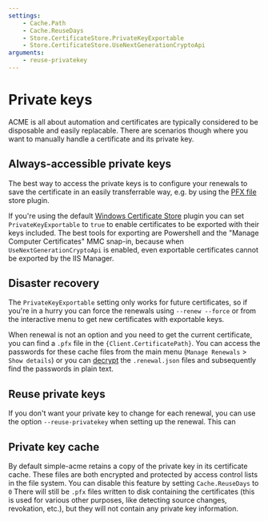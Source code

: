```yaml
---
settings:
    - Cache.Path
    - Cache.ReuseDays
    - Store.CertificateStore.PrivateKeyExportable
    - Store.CertificateStore.UseNextGenerationCryptoApi
arguments:
    - reuse-privatekey
---
```

# Private keys

ACME is all about automation and certificates are typically considered to 
be disposable and easily replacable. There are scenarios though where you
want to manually handle a certificate and its private key.

## Always-accessible private keys
The best way to access the private keys is to configure your renewals to 
save the certificate in an easily transferrable way, e.g. by using the 
[PFX file](/reference/plugins/store/pfxfile) store plugin. 

If you're using 
the default [Windows Certificate Store](/reference/plugins/store/certificatestore)
plugin you can set `PrivateKeyExportable` to `true` to enable certificates to be exported with their keys included. The best tools for exporting are Powershell and the "Manage Computer Certificates" MMC snap-in, because when `UseNextGenerationCryptoApi` is enabled, even exportable certificates cannot be exported by the IIS Manager.

## Disaster recovery
The `PrivateKeyExportable` setting only works for future certificates, 
so if you're in a hurry you can force the renewals using `‑‑renew ‑‑force` 
or from the interactive menu to get new certificates with exportable keys.

When renewal is not an option and you need to get the current certificate,
you can find a `.pfx` file in the `{Client.CertificatePath}`. You can access the 
passwords for these cache files from the main menu (`Manage Renewals` > `Show details`) 
or you can [decrypt](/manual/advanced-use/encryption) the `.renewal.json` files and 
subsequently find the passwords in plain text.

## Reuse private keys
If you don't want your private key to change for each renewal, you can use the option 
`‑‑reuse-privatekey` when setting up the renewal. This can 

## Private key cache
By default simple-acme retains a copy of the private key in its certificate cache. These files are both encrypted and protected by access control lists in the file system. You can disable this feature by setting `Cache.ReuseDays` to `0` There will still be `.pfx` files written to disk containing the certificates (this is used for various other purposes, like detecting source changes, revokation, etc.), but they will not contain any private key information.